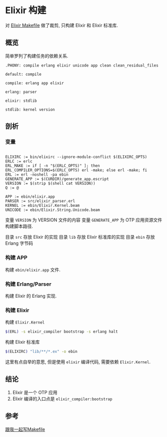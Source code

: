 # Elixir 构建

对 [Elixir Makefile](https://github.com/elixir-lang/elixir/blob/main/Makefile) 做了裁剪, 只构建 Elixir 和 Elixir 标准库.

## 概览

简单罗列了构建任务的依赖关系.

```mak
.PHONY: compile erlang elixir unicode app clean clean_residual_files

default: compile

compile: erlang app elixir

erlang: parser

elixir: stdlib

stdlib: kernel version

```

## 剖析

### 变量

```mak

ELIXIRC := bin/elixirc --ignore-module-conflict $(ELIXIRC_OPTS)
ERLC := erlc
ERL_MAKE := if [ -n "$(ERLC_OPTS)" ]; then ERL_COMPILER_OPTIONS=$(ERLC_OPTS) erl -make; else erl -make; fi
ERL := erl -noshell -pa ebin
GENERATE_APP := $(CURDIR)/generate_app.escript
VERSION := $(strip $(shell cat VERSION))
Q := @

APP := ebin/elixir.app
PARSER := src/elixir_parser.erl
KERNEL := ebin/Elixir.Kernel.beam
UNICODE := ebin/Elixir.String.Unicode.beam

```

变量 `VERSION` 为 VERSION 文件的内容
变量 `GENERATE_APP` 为 OTP 应用资源文件构建脚本路径.

目录 `src` 存放 Elixir 的实现
目录 `lib` 存放 Elixir 标准库的实现
目录 `ebin` 存放 Erlang 字节码

### 构建 APP

构建 `ebin/elixir.app` 文件.

### 构建 Erlang/Parser

构建 Elixir 的 Erlang 实现.

### 构建 Elixir

构建 `Elixir.Kernel`

```bash
$(ERL) -s elixir_compiler bootstrap -s erlang halt
```

构建 Elixir 标准库

```bash
$(ELIXIRC) "lib/**/*.ex" -o ebin
```

这里有点自举的意思, 但是使用 `elixir` 编译代码, 需要依赖 `Elixir.Kernel`.

## 结论

1. Elixir 是一个 OTP 应用
2. Elixir 编译的入口点是 `elixir_compiler:bootstrap`

## 参考

[跟我一起写Makefile](https://seisman.github.io/how-to-write-makefile/index.html)
